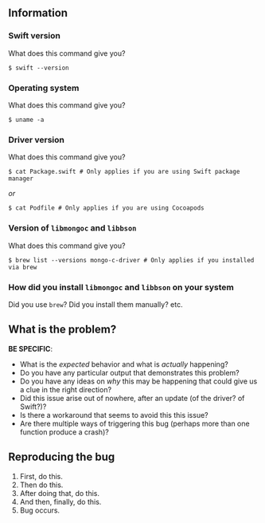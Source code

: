 <!--
  Make sure you have read CONTRIBUTING.md completely before you file a new
  issue! 

  If possible, try to determine if the bug is actually part of the Swift driver,
  or if the issue is actually from `libmongoc` or `libbson`. If so, you should
  file the issue with the representative projects.
-->

## Information

### Swift version

What does this command give you?
```
$ swift --version
```

### Operating system

What does this command give you?
```
$ uname -a
```

### Driver version

What does this command give you?
```
$ cat Package.swift # Only applies if you are using Swift package manager
```
*or*
```
$ cat Podfile # Only applies if you are using Cocoapods
```

### Version of `libmongoc` and `libbson`

What does this command give you?
```
$ brew list --versions mongo-c-driver # Only applies if you installed via brew
```

### How did you install `libmongoc` and `libbson` on your system
Did you use `brew`? Did you install them manually? etc.

## What is the problem? 

**BE SPECIFIC**:
* What is the _expected_ behavior and what is _actually_ happening?
* Do you have any particular output that demonstrates this problem?
* Do you have any ideas on _why_ this may be happening that could give us a
clue in the right direction?
* Did this issue arise out of nowhere, after an update (of the driver? of
Swift?)? 
* Is there a workaround that seems to avoid this this issue?
* Are there multiple ways of triggering this bug (perhaps more than one
function produce a crash)?

## Reproducing the bug

1. First, do this.
2. Then do this.
3. After doing that, do this.
4. And then, finally, do this.
5. Bug occurs.
